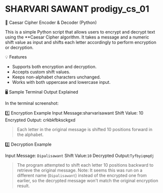 # SHARVARI SAWANT prodigy_cs_01
🔐 Caesar Cipher Encoder & Decoder (Python)

This is a simple Python script that allows users to encrypt and decrypt text using the **Caesar Cipher algorithm. It takes a message and a numeric shift value as input and shifts each letter accordingly to perform encryption or decryption.

💡 Features

* Supports both encryption and decryption.
* Accepts custom shift values.
* Keeps non-alphabet characters unchanged.
* Works with both uppercase and lowercase input.

 🖥️ Sample Terminal Output Explained

In the terminal screenshot:

 1️⃣ Encryption Example
Input Message:sharvarisawant
Shift Value: 10
Encrypted Output: crkbkfbksckgxd

> Each letter in the original message is shifted 10 positions forward in the alphabet.

2️⃣ Decryption Example

Input Message: `Dipalisawant`
Shift Value:`10`
Decrypted Output:`Tyfbyiqmqdj`

> The program attempted to shift each letter 10 positions backward to retrieve the original message. Note: It seems this was run on a different name (`Dipalisawant`) instead of the encrypted one from earlier, so the decrypted message won't match the original encryption result.

